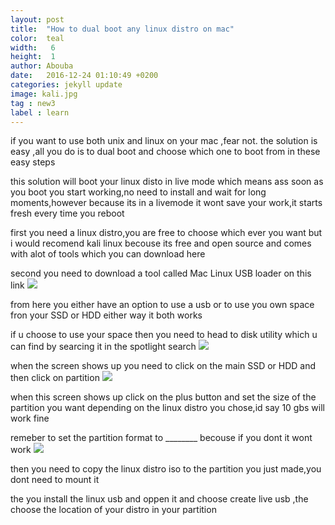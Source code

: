 ```yaml
---
layout: post
title:  "How to dual boot any linux distro on mac"
color:  teal
width:   6
height:  1
author: Abouba
date:   2016-12-24 01:10:49 +0200
categories: jekyll update
image: kali.jpg
tag : new3
label : learn
---
```


if you want to use both unix and linux on your mac ,fear not. the solution is easy ,all you do  is to  dual boot and choose which one to boot from in these easy steps

this solution will boot your linux disto in live mode which means ass soon as you boot you start working,no need to install and wait for long moments,however because its in a livemode it wont save your work,it starts fresh every time you reboot



first you need a linux distro,you are free to choose which ever you want but i would recomend kali linux becouse its free and open source and comes with alot of tools which you can download here <link href="#">

second you need to download a tool called Mac Linux USB loader on this link 
<img class="img-responsive" src="{{site.github.url}}/img/linuxl.png"> 
<link href="#">

from here you either have an option to use a usb or to use you own space fron your SSD or HDD either way it both works

if u choose to use your space then you need to head to disk utility
which u can find by searcing it in the spotlight search
<img class="img-responsive" src="{{site.github.url}}/img/disk.png">

when the screen shows up you need to click on the main SSD or HDD and then click on partition 
<img class="img-responsive" src="{{site.github.url/img/part.png}}">

when this screen shows up click on the plus button and set the size of the partition you want depending on the linux distro you chose,id say 10 gbs will work fine

remeber to set the partition format to ________ becouse if you dont it wont work
<img class="img-responsive" src="{{site.github.url}}/img/part2.png">



then you need to copy the linux distro iso to the partition you just made,you dont need to mount it

the you install the linux usb and oppen it and choose create live usb ,the choose the location of your distro in your partition 




 
